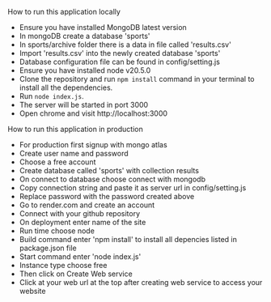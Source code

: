 How to run this application locally
- Ensure you have installed MongoDB latest version
- In mongoDB create a database 'sports'
- In sports/archive folder there is a data in file called 'results.csv'
- Import 'results.csv' into the newly created database 'sports'
- Database configuration file can be found in config/setting.js
- Ensure you have installed node  v20.5.0
- Clone the repository and run `npm install` command in your terminal to install all the dependencies.
- Run `node index.js`.
- The server will be started in port 3000
- Open chrome and visit http://localhost:3000

How to run this application in production
- For production first signup with mongo atlas
- Create user name and password
- Choose a free account 
- Create database called 'sports' with collection results
- On connect to database choose connect with mongodb
- Copy connection string and paste it as server url in config/setting.js
- Replace password with the password created above
- Go to render.com and create an account
- Connect with your github repository
- On deployment enter name of the site
- Run time choose node
- Build command enter 'npm install' to install all depencies listed in package.json file
- Start command enter 'node index.js'
- Instance type choose free
- Then click on Create Web service
- Click at your web url at the top after creating web service to access your website